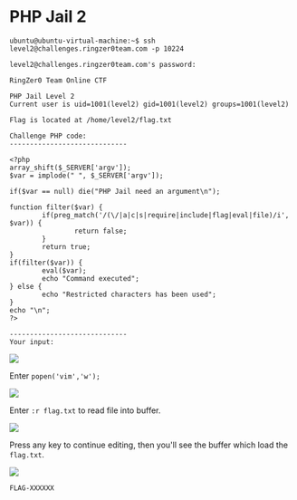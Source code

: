 # **PHP Jail 2**

```
ubuntu@ubuntu-virtual-machine:~$ ssh level2@challenges.ringzer0team.com -p 10224 

level2@challenges.ringzer0team.com's password: 

RingZer0 Team Online CTF

PHP Jail Level 2
Current user is uid=1001(level2) gid=1001(level2) groups=1001(level2)

Flag is located at /home/level2/flag.txt

Challenge PHP code:
-----------------------------

<?php
array_shift($_SERVER['argv']);
$var = implode(" ", $_SERVER['argv']);

if($var == null) die("PHP Jail need an argument\n");

function filter($var) {
        if(preg_match('/(\/|a|c|s|require|include|flag|eval|file)/i', $var)) {
                return false;
        }
        return true;
}
if(filter($var)) {
        eval($var);
        echo "Command executed";
} else {
        echo "Restricted characters has been used";
}
echo "\n";
?>

-----------------------------
Your input:
```

![](https://i.imgur.com/DBMLNYy.png)

Enter `popen('vim','w');`

![](https://i.imgur.com/duulj2n.png)

Enter `:r flag.txt` to read file into buffer.

![](https://i.imgur.com/30AzZ3T.png)

Press any key to continue editing, then you'll see the buffer which load the `flag.txt`.

![](https://i.imgur.com/OBsFbVv.png)

```
FLAG-XXXXXX
```
